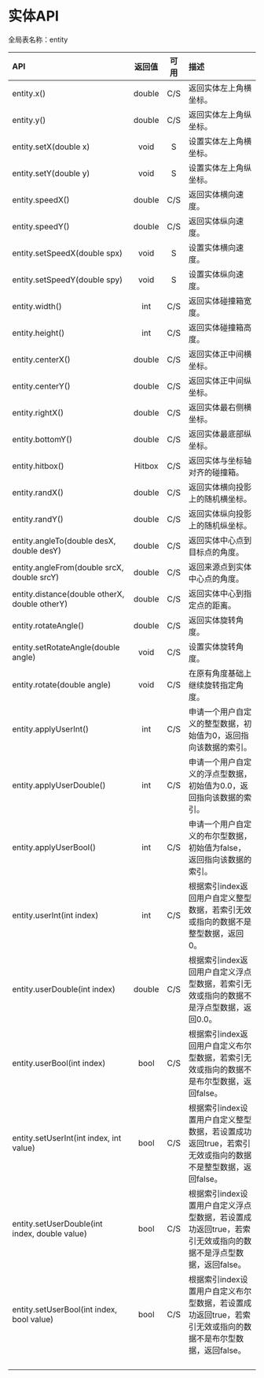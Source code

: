 # 实体API

全局表名称：entity

| API | 返回值 | 可用 | 描述 |
| :--- | :---: | :---: | :--- |
| entity.x\(\) | double | C/S | 返回实体左上角横坐标。 |
| entity.y\(\) | double | C/S | 返回实体左上角纵坐标。 |
| entity.setX\(double x\) | void | S | 设置实体左上角横坐标。 |
| entity.setY\(double y\) | void | S | 设置实体左上角纵坐标。 |
| entity.speedX\(\) | double | C/S | 返回实体横向速度。 |
| entity.speedY\(\) | double | C/S | 返回实体纵向速度。 |
| entity.setSpeedX\(double spx\) | void | S | 设置实体横向速度。 |
| entity.setSpeedY\(double spy\) | void | S | 设置实体纵向速度。 |
| entity.width\(\) | int | C/S | 返回实体碰撞箱宽度。 |
| entity.height\(\) | int | C/S | 返回实体碰撞箱高度。 |
| entity.centerX\(\) | double | C/S | 返回实体正中间横坐标。 |
| entity.centerY\(\) | double | C/S | 返回实体正中间纵坐标。 |
| entity.rightX\(\) | double | C/S | 返回实体最右侧横坐标。 |
| entity.bottomY\(\) | double | C/S | 返回实体最底部纵坐标。 |
| entity.hitbox\(\) | Hitbox | C/S | 返回实体与坐标轴对齐的碰撞箱。 |
| entity.randX\(\) | double | C/S | 返回实体横向投影上的随机横坐标。 |
| entity.randY\(\) | double | C/S | 返回实体纵向投影上的随机纵坐标。 |
| entity.angleTo\(double desX, double desY\) | double | C/S | 返回实体中心点到目标点的角度。 |
| entity.angleFrom\(double srcX, double srcY\) | double | C/S | 返回来源点到实体中心点的角度。 |
| entity.distance\(double otherX, double otherY\) | double | C/S | 返回实体中心到指定点的距离。 |
| entity.rotateAngle\(\) | double | C/S | 返回实体旋转角度。 |
| entity.setRotateAngle\(double angle\) | void | C/S | 设置实体旋转角度。 |
| entity.rotate\(double angle\) | void | C/S | 在原有角度基础上继续旋转指定角度。 |
| entity.applyUserInt\(\) | int | C/S | 申请一个用户自定义的整型数据，初始值为0，返回指向该数据的索引。 |
| entity.applyUserDouble\(\) | int | C/S | 申请一个用户自定义的浮点型数据，初始值为0.0，返回指向该数据的索引。 |
| entity.applyUserBool\(\) | int | C/S | 申请一个用户自定义的布尔型数据，初始值为false，返回指向该数据的索引。 |
| entity.userInt\(int index\) | int | C/S | 根据索引index返回用户自定义整型数据，若索引无效或指向的数据不是整型数据，返回0。 |
| entity.userDouble\(int index\) | double | C/S | 根据索引index返回用户自定义浮点型数据，若索引无效或指向的数据不是浮点型数据，返回0.0。 |
| entity.userBool\(int index\) | bool | C/S | 根据索引index返回用户自定义布尔型数据，若索引无效或指向的数据不是布尔型数据，返回false。 |
| entity.setUserInt\(int index, int value\) | bool | C/S | 根据索引index设置用户自定义整型数据，若设置成功返回true，若索引无效或指向的数据不是整型数据，返回false。 |
| entity.setUserDouble\(int index, double value\) | bool | C/S | 根据索引index设置用户自定义浮点型数据，若设置成功返回true，若索引无效或指向的数据不是浮点型数据，返回false。 |
| entity.setUserBool\(int index, bool value\) | bool | C/S | 根据索引index设置用户自定义布尔型数据，若设置成功返回true，若索引无效或指向的数据不是布尔型数据，返回false。 |
|  |  |  |  |
|  |  |  |  |
|  |  |  |  |
|  |  |  |  |




